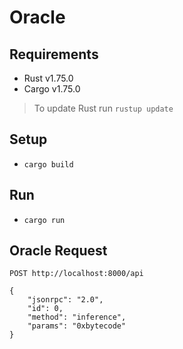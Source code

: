 # Oracle

## Requirements
- Rust v1.75.0
- Cargo v1.75.0

> To update Rust run `rustup update`

## Setup
- `cargo build`

## Run
- `cargo run`

## Oracle Request
```http
POST http://localhost:8000/api

{
    "jsonrpc": "2.0",
    "id": 0,
    "method": "inference",
    "params": "0xbytecode"
}
```

